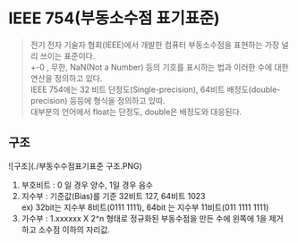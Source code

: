 # IEEE 754(부동소수점 표기표준)  
> 전기 전자 기술자 협회(IEEE)에서 개발한 컴퓨터 부동소수점을 표현하는 가장 널리 쓰이는 표준이다.    
> +-0 , 무한, NaN(Not a Number) 등의 기호를 표시하는 법과 이러한 수에 대한 연산을 정의하고 있다.  
> IEEE 754에는 32 비트 단정도(Single-precision), 64비트 배정도(double-precision) 등등에 형식을 정의하고 있따.    
> 대부분의 언어에서 float는 단정도, double은 배정도와 대응된다.  

## 구조
![구조](./부동수수점표기표준 구조.PNG)

1. 부호비트 : 0 일 경우 양수, 1일 경우 음수    
2. 지수부 : 기준값(Bias)를 기준 32비트 127, 64비트 1023    
ex) 32bit는 지수부 8비트(0111 1111), 64bit 는 지수부 11비트(011 1111 1111)    
3. 가수부 : 1.xxxxxx X 2^n 형태로 정규화된 부동수점을 만든 수에 왼쪽에 1을 제거하고 소수점 이하의 자리값.   